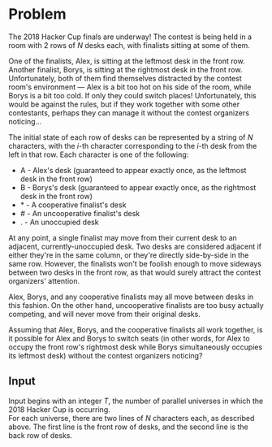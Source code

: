 # Problem

The 2018 Hacker Cup finals are underway! The contest is being held in a room with $2$ rows of $N$ desks each, with finalists sitting at some of them.

One of the finalists, Alex, is sitting at the leftmost desk in the front row. Another finalist, Borys, is sitting at the rightmost desk in the front row. Unfortunately, both of them find themselves distracted by the contest room's environment — Alex is a bit too hot on his side of the room, while Borys is a bit too cold. If only they could switch places! Unfortunately, this would be against the rules, but if they work together with some other contestants, perhaps they can manage it without the contest organizers noticing...

The initial state of each row of desks can be represented by a string of $N$ characters, with the $i$-th character corresponding to the $i$-th desk from the left in that row. Each character is one of the following:

- A - Alex's desk (guaranteed to appear exactly once, as the leftmost desk in the front row)
- B - Borys's desk (guaranteed to appear exactly once, as the rightmost desk in the front row)
- \* - A cooperative finalist's desk
- \# - An uncooperative finalist's desk
- . - An unoccupied desk

At any point, a single finalist may move from their current desk to an adjacent, currently-unoccupied desk. Two desks are considered adjacent if either they're in the same column, or they're directly side-by-side in the same row. However, the finalists won't be foolish enough to move sideways between two desks in the front row, as that would surely attract the contest organizers' attention.

Alex, Borys, and any cooperative finalists may all move between desks in this fashion. On the other hand, uncooperative finalists are too busy actually competing, and will never move from their original desks.

Assuming that Alex, Borys, and the cooperative finalists all work together, is it possible for Alex and Borys to switch seats (in other words, for Alex to occupy the front row's rightmost desk while Borys simultaneously occupies its leftmost desk) without the contest organizers noticing?

## Input

Input begins with an integer $T$, the number of parallel universes in which the 2018 Hacker Cup is occurring.  
For each universe, there are two lines of $N$ characters each, as described above. The first line is the front row of desks, and the second line is the back row of desks.
